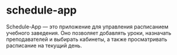 # schedule-app
 Schedule-App — это приложение для управления расписанием учебного заведения. Оно позволяет добавлять уроки, назначать преподавателей и выбирать кабинеты, а также просматривать расписание на текущий день.
